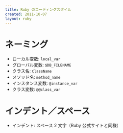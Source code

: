 ```yaml
---
title: Ruby のコーディングスタイル
created: 2011-10-07
layout: ruby
---
```


ネーミング
====
- ローカル変数: `local_var`
- グローバル変数: `$DB_FILENAME`
- クラス名: `ClassName`
- メソッド名: `method_name`
- インスタンス変数: `@instance_var`
- クラス変数: `@@class_var`

インデント／スペース
====
- インデント: スペース 2 文字（Ruby 公式サイトと同様）

